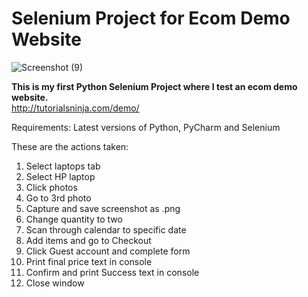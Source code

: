 # Selenium Project for Ecom Demo Website

![Screenshot (9)](https://user-images.githubusercontent.com/45835546/226153233-df8817f7-209a-4f21-9e29-3ef20fd35638.png)

**This is my first Python Selenium Project where I test an ecom demo website.**\
http://tutorialsninja.com/demo/

Requirements: Latest versions of Python, PyCharm and Selenium

These are the actions taken:

1) Select laptops tab
2) Select HP laptop
3) Click photos
4) Go to 3rd photo
5) Capture and save screenshot as .png
6) Change quantity to two
7) Scan through calendar to specific date
8) Add items and go to Checkout
9) Click Guest account and complete form
10) Print final price text in console
11) Confirm and print Success text in console
12) Close window
